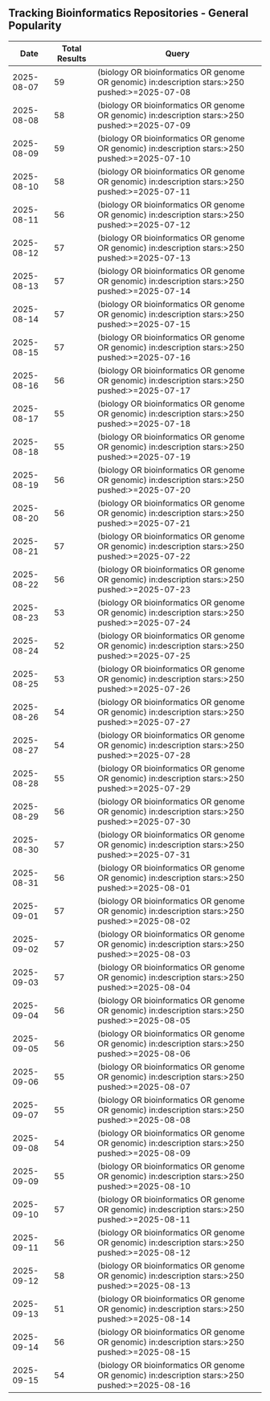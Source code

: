 ## Tracking Bioinformatics Repositories - General Popularity

| Date | Total Results | Query |
| --- | --- | --- |
| 2025-08-07 | 59 | (biology OR bioinformatics OR genome OR genomic) in:description stars:>250 pushed:>=2025-07-08 |
| 2025-08-08 | 58 | (biology OR bioinformatics OR genome OR genomic) in:description stars:>250 pushed:>=2025-07-09 |
| 2025-08-09 | 59 | (biology OR bioinformatics OR genome OR genomic) in:description stars:>250 pushed:>=2025-07-10 |
| 2025-08-10 | 58 | (biology OR bioinformatics OR genome OR genomic) in:description stars:>250 pushed:>=2025-07-11 |
| 2025-08-11 | 56 | (biology OR bioinformatics OR genome OR genomic) in:description stars:>250 pushed:>=2025-07-12 |
| 2025-08-12 | 57 | (biology OR bioinformatics OR genome OR genomic) in:description stars:>250 pushed:>=2025-07-13 |
| 2025-08-13 | 57 | (biology OR bioinformatics OR genome OR genomic) in:description stars:>250 pushed:>=2025-07-14 |
| 2025-08-14 | 57 | (biology OR bioinformatics OR genome OR genomic) in:description stars:>250 pushed:>=2025-07-15 |
| 2025-08-15 | 57 | (biology OR bioinformatics OR genome OR genomic) in:description stars:>250 pushed:>=2025-07-16 |
| 2025-08-16 | 56 | (biology OR bioinformatics OR genome OR genomic) in:description stars:>250 pushed:>=2025-07-17 |
| 2025-08-17 | 55 | (biology OR bioinformatics OR genome OR genomic) in:description stars:>250 pushed:>=2025-07-18 |
| 2025-08-18 | 55 | (biology OR bioinformatics OR genome OR genomic) in:description stars:>250 pushed:>=2025-07-19 |
| 2025-08-19 | 56 | (biology OR bioinformatics OR genome OR genomic) in:description stars:>250 pushed:>=2025-07-20 |
| 2025-08-20 | 56 | (biology OR bioinformatics OR genome OR genomic) in:description stars:>250 pushed:>=2025-07-21 |
| 2025-08-21 | 57 | (biology OR bioinformatics OR genome OR genomic) in:description stars:>250 pushed:>=2025-07-22 |
| 2025-08-22 | 56 | (biology OR bioinformatics OR genome OR genomic) in:description stars:>250 pushed:>=2025-07-23 |
| 2025-08-23 | 53 | (biology OR bioinformatics OR genome OR genomic) in:description stars:>250 pushed:>=2025-07-24 |
| 2025-08-24 | 52 | (biology OR bioinformatics OR genome OR genomic) in:description stars:>250 pushed:>=2025-07-25 |
| 2025-08-25 | 53 | (biology OR bioinformatics OR genome OR genomic) in:description stars:>250 pushed:>=2025-07-26 |
| 2025-08-26 | 54 | (biology OR bioinformatics OR genome OR genomic) in:description stars:>250 pushed:>=2025-07-27 |
| 2025-08-27 | 54 | (biology OR bioinformatics OR genome OR genomic) in:description stars:>250 pushed:>=2025-07-28 |
| 2025-08-28 | 55 | (biology OR bioinformatics OR genome OR genomic) in:description stars:>250 pushed:>=2025-07-29 |
| 2025-08-29 | 56 | (biology OR bioinformatics OR genome OR genomic) in:description stars:>250 pushed:>=2025-07-30 |
| 2025-08-30 | 57 | (biology OR bioinformatics OR genome OR genomic) in:description stars:>250 pushed:>=2025-07-31 |
| 2025-08-31 | 56 | (biology OR bioinformatics OR genome OR genomic) in:description stars:>250 pushed:>=2025-08-01 |
| 2025-09-01 | 57 | (biology OR bioinformatics OR genome OR genomic) in:description stars:>250 pushed:>=2025-08-02 |
| 2025-09-02 | 57 | (biology OR bioinformatics OR genome OR genomic) in:description stars:>250 pushed:>=2025-08-03 |
| 2025-09-03 | 57 | (biology OR bioinformatics OR genome OR genomic) in:description stars:>250 pushed:>=2025-08-04 |
| 2025-09-04 | 56 | (biology OR bioinformatics OR genome OR genomic) in:description stars:>250 pushed:>=2025-08-05 |
| 2025-09-05 | 56 | (biology OR bioinformatics OR genome OR genomic) in:description stars:>250 pushed:>=2025-08-06 |
| 2025-09-06 | 55 | (biology OR bioinformatics OR genome OR genomic) in:description stars:>250 pushed:>=2025-08-07 |
| 2025-09-07 | 55 | (biology OR bioinformatics OR genome OR genomic) in:description stars:>250 pushed:>=2025-08-08 |
| 2025-09-08 | 54 | (biology OR bioinformatics OR genome OR genomic) in:description stars:>250 pushed:>=2025-08-09 |
| 2025-09-09 | 55 | (biology OR bioinformatics OR genome OR genomic) in:description stars:>250 pushed:>=2025-08-10 |
| 2025-09-10 | 57 | (biology OR bioinformatics OR genome OR genomic) in:description stars:>250 pushed:>=2025-08-11 |
| 2025-09-11 | 56 | (biology OR bioinformatics OR genome OR genomic) in:description stars:>250 pushed:>=2025-08-12 |
| 2025-09-12 | 58 | (biology OR bioinformatics OR genome OR genomic) in:description stars:>250 pushed:>=2025-08-13 |
| 2025-09-13 | 51 | (biology OR bioinformatics OR genome OR genomic) in:description stars:>250 pushed:>=2025-08-14 |
| 2025-09-14 | 56 | (biology OR bioinformatics OR genome OR genomic) in:description stars:>250 pushed:>=2025-08-15 |
| 2025-09-15 | 54 | (biology OR bioinformatics OR genome OR genomic) in:description stars:>250 pushed:>=2025-08-16 |
